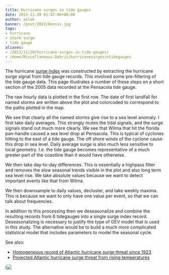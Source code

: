 ```yaml
---
title: Hurricane surges in tide gauges
date: 2013-11-20 01:47:00+00:00
author: aslak
banner: /post/2013/Dennis.jpg
tags:
- hurricane
- Storm surge
- tide gauge
aliases:
- /2013/11/20/hurricane-surges-in-tide-gauges/
- /Home/Miscellaneous-Debris/hurricanesurgesintidegauges
---
```


The hurricane [surge index](/Home/PDFs/Announcements/ahomogenousrecordofatlantichurricanesurgethreatsince1923) was constructed by extracting the hurricane surge signal from tide gauge records. This involved some pre-filtering of the tide gauge data. This page illustrates a number of these steps on a short section of the 2005 data recorded at the Pensacola tide gauge.
<!--more-->
The raw hourly data is plotted in the first row. The date of first landfall for named storms are written above the plot and colorcoded to correspond to the paths plotted in the map.

We see that clearly all the named storms give rise to a sea level anomaly. I first take daily averages. This strongly mutes the tidal signals, and the surge signals stand out much more clearly. We see that Wilma that hit the florida pan-handle caused a sea level drop at Pensacola. This is typical of cyclones hitting to the east of a tide gauge. The off shore winds of the cyclone cause this drop in sea level. Daily average surge is also much less sensitive to local geometry. I.e. the tide gauge becomes representative of a much greater part of the coastline than it would have otherwise.

We then take day-to-day differences. This is essentially a highpass filter and removes the slow seasonal trends visible in the plot and also long term sea level rise. We take absolute values because we want to detect important events like that from Wilma.

We then downsample to daily values, decluster, and take weekly maxima. This is because we want to only have one value per event, so that we can talk about frequencies.

In addition to this processing then we deseasonalize and combine the resulting records from 6 tidegauges into a single surge index record. Deseasonalizing is necessary to justify the type of GEV model that is used in this study. The alternative would be to build a much more complicated statistical model that includes parameters to model the seasonal cycle.

See also:

  * [Homogeneous record of Atlantic hurricane surge threat since 1923](/Home/PDFs/Announcements/ahomogenousrecordofatlantichurricanesurgethreatsince1923)
  * [Projected Atlantic hurricane surge threat from rising temperatures](/Home/PDFs/Announcements/projectedatlantichurricanesurgethreatfromrisingtemperatures)

!![](/post/2013/examplemap.png)